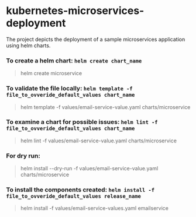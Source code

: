 # kubernetes-microservices-deployment

The project depicts the deployment of a sample microservices application using helm charts.

### To create a helm chart: ```helm create chart_name```
> helm create microservice

### To validate the file locally: ```helm template -f file_to_ovveride_default_values chart_name```
> helm template -f values/email-service-value.yaml charts/microservice

### To examine a chart for possible issues: ```helm lint -f file_to_ovveride_default_values chart_name```
> helm lint -f values/email-service-value.yaml charts/microservice

### For dry run:
> helm install --dry-run -f values/email-service-value.yaml charts/microservice

### To install the components created: ```helm install -f file_to_ovveride_default_values release_name```
> helm install -f values/email-service-values.yaml emailservice

